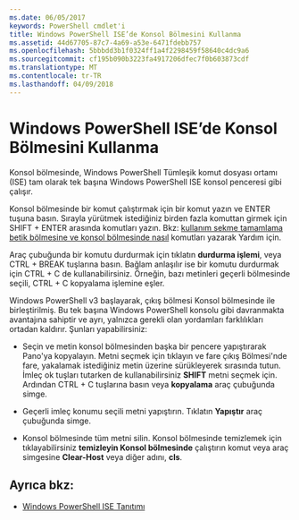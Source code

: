 ```yaml
---
ms.date: 06/05/2017
keywords: PowerShell cmdlet'i
title: Windows PowerShell ISE’de Konsol Bölmesini Kullanma
ms.assetid: 44d67705-87c7-4a69-a53e-6471fdebb757
ms.openlocfilehash: 5bbbdd3b1f0324ff1a4f2298459f58640c4dc9a6
ms.sourcegitcommit: cf195b090b3223fa4917206dfec7f0b603873cdf
ms.translationtype: MT
ms.contentlocale: tr-TR
ms.lasthandoff: 04/09/2018
---
```

# <a name="how-to-use-the-console-pane-in-the-windows-powershell-ise"></a>Windows PowerShell ISE’de Konsol Bölmesini Kullanma

Konsol bölmesinde, Windows PowerShell Tümleşik komut dosyası ortamı (ISE) tam olarak tek başına Windows PowerShell ISE konsol penceresi gibi çalışır.

Konsol bölmesinde bir komut çalıştırmak için bir komut yazın ve ENTER tuşuna basın. Sırayla yürütmek istediğiniz birden fazla komuttan girmek için SHIFT + ENTER arasında komutları yazın. Bkz: [kullanım sekme tamamlama betik bölmesine ve konsol bölmesinde nasıl](How-to-Use-Tab-Completion-in-the-Script-Pane-and-Console-Pane.md) komutları yazarak Yardım için.

Araç çubuğunda bir komutu durdurmak için tıklatın **durdurma işlemi**, veya CTRL + BREAK tuşlarına basın. Bağlam anlaşılır ise bir komutu durdurmak için CTRL + C de kullanabilirsiniz. Örneğin, bazı metinleri geçerli bölmesinde seçili, CTRL + C kopyalama işlemine eşler.

Windows PowerShell v3 başlayarak, çıkış bölmesi Konsol bölmesinde ile birleştirilmiş. Bu tek başına Windows PowerShell konsolu gibi davranmakta avantajına sahiptir ve ayrı, yalnızca gerekli olan yordamları farklılıkları ortadan kaldırır. Şunları yapabilirsiniz:

- Seçin ve metin konsol bölmesinden başka bir pencere yapıştırarak Pano'ya kopyalayın. Metni seçmek için tıklayın ve fare çıkış Bölmesi'nde fare, yakalamak istediğiniz metin üzerine sürükleyerek sırasında tutun. İmleç ok tuşları tutarken de kullanabilirsiniz **SHIFT** metni seçmek için. Ardından CTRL + C tuşlarına basın veya **kopyalama** araç çubuğunda simge.

- Geçerli imleç konumu seçili metni yapıştırın. Tıklatın **Yapıştır** araç çubuğunda simge.

- Konsol bölmesinde tüm metni silin. Konsol bölmesinde temizlemek için tıklayabilirsiniz **temizleyin Konsol bölmesinde** çalıştırın komut veya araç simgesine **Clear-Host** veya diğer adını, **cls**.

## <a name="see-also"></a>Ayrıca bkz:

- [Windows PowerShell ISE Tanıtımı](Introducing-the-Windows-PowerShell-ISE.md)